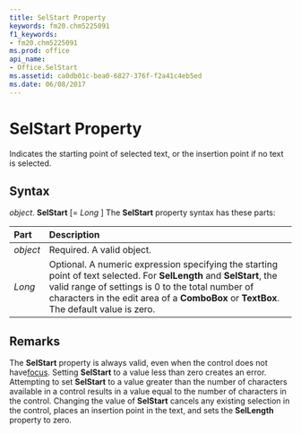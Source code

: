 ```yaml
---
title: SelStart Property
keywords: fm20.chm5225091
f1_keywords:
- fm20.chm5225091
ms.prod: office
api_name:
- Office.SelStart
ms.assetid: ca0db01c-bea0-6827-376f-f2a41c4eb5ed
ms.date: 06/08/2017
---
```



# SelStart Property



Indicates the starting point of selected text, or the insertion point if no text is selected.

## Syntax

_object_. **SelStart** [= _Long_ ]
The  **SelStart** property syntax has these parts:


|**Part**|**Description**|
|:-----|:-----|
| _object_|Required. A valid object.|
| _Long_|Optional. A numeric expression specifying the starting point of text selected. For  **SelLength** and **SelStart**, the valid range of settings is 0 to the total number of characters in the edit area of a **ComboBox** or **TextBox**. The default value is zero.|

## Remarks

The  **SelStart** property is always valid, even when the control does not have[focus](../../Glossary/vbe-glossary.md). Setting  **SelStart** to a value less than zero creates an error. Attempting to set **SelStart** to a value greater than the number of characters available in a control results in a value equal to the number of characters in the control.
Changing the value of  **SelStart** cancels any existing selection in the control, places an insertion point in the text, and sets the **SelLength** property to zero.

